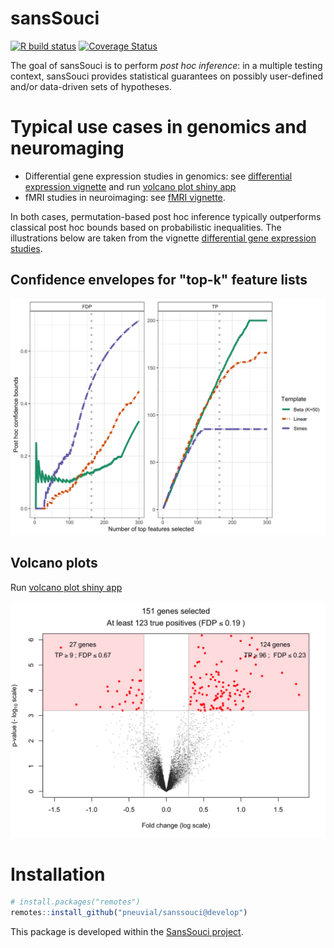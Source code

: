 # sansSouci

<!-- badges: start -->
  [![R build status](https://github.com/pneuvial/sanssouci/workflows/R-CMD-check/badge.svg)](https://github.com/pneuvial/sanssouci/actions)
[![Coverage Status](https://codecov.io/gh/pneuvial/sanssouci/branch/develop/graph/badge.svg)](https://codecov.io/github/pneuvial/sanssouci/branch/develop)
 <!-- badges: end -->
 
The goal of sansSouci is to perform *post hoc inference*: in a multiple testing context, sansSouci provides statistical guarantees on possibly user-defined and/or data-driven sets of hypotheses. 

# Typical use cases in genomics and neuromaging

- Differential gene expression studies in genomics: see  [differential expression vignette](https://pneuvial.github.io/sanssouci/articles/post-hoc_differential-expression.html) and run [volcano plot shiny app](https://shiny-iidea-sanssouci.apps.math.cnrs.fr/)
- fMRI studies in neuroimaging: see [fMRI vignette](https://pneuvial.github.io/sanssouci/articles/post-hoc_fMRI.html). 

In both cases, permutation-based post hoc inference typically outperforms classical post hoc bounds based on probabilistic inequalities. The illustrations below are taken from the vignette [differential gene expression studies](https://pneuvial.github.io/sanssouci/articles/post-hoc_differential-expression.html).

## Confidence envelopes for "top-k" feature lists

![Confidence envelopes](man/figures/confidence-envelopes_leukemia.png)

## Volcano plots

Run [volcano plot shiny app](https://shiny-iidea-sanssouci.apps.math.cnrs.fr/)

![Volcano plot](man/figures/volcano-plot_leukemia_linear.png)

# Installation

```r
# install.packages("remotes")
remotes::install_github("pneuvial/sanssouci@develop")
```

This package is developed within the [SansSouci project](https://www.math.univ-toulouse.fr/~pneuvial/sanssouci).

